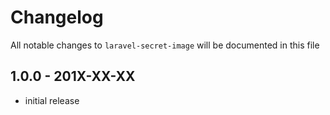 # Changelog

All notable changes to `laravel-secret-image` will be documented in this file

## 1.0.0 - 201X-XX-XX

- initial release
